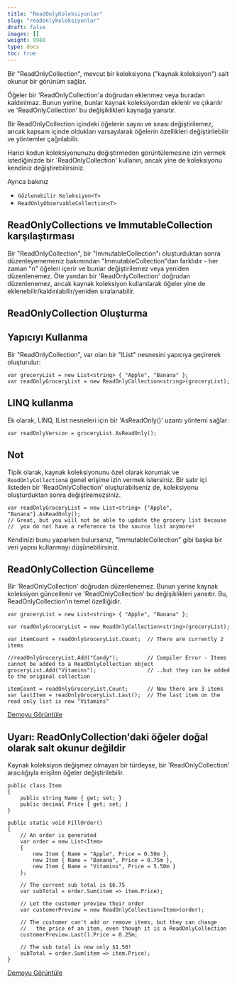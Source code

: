 ```yaml
---
title: "ReadOnlyKoleksiyonlar"
slug: "readonlykoleksiyonlar"
draft: false
images: []
weight: 9988
type: docs
toc: true
---
```


Bir "ReadOnlyCollection", mevcut bir koleksiyona ("kaynak koleksiyon") salt okunur bir görünüm sağlar.

Öğeler bir 'ReadOnlyCollection'a doğrudan eklenmez veya buradan kaldırılmaz. Bunun yerine, bunlar kaynak koleksiyondan eklenir ve çıkarılır ve 'ReadOnlyCollection' bu değişiklikleri kaynağa yansıtır.

Bir ReadOnlyCollection içindeki öğelerin sayısı ve sırası değiştirilemez, ancak kapsam içinde oldukları varsayılarak öğelerin özellikleri değiştirilebilir ve yöntemler çağrılabilir.

Harici kodun koleksiyonunuzu değiştirmeden görüntülemesine izin vermek istediğinizde bir `ReadOnlyCollection' kullanın, ancak yine de koleksiyonu kendiniz değiştirebilirsiniz.

Ayrıca bakınız
* `Gözlenebilir Koleksiyon<T>`
* `ReadOnlyObservableCollection<T>`


ReadOnlyCollections ve ImmutableCollection karşılaştırması
------------------------------------------

Bir "ReadOnlyCollection", bir "ImmutableCollection"ı oluşturduktan sonra düzenleyememeniz bakımından "ImmutableCollection"dan farklıdır - her zaman "n" öğeleri içerir ve bunlar değiştirilemez veya yeniden düzenlenemez. Öte yandan bir 'ReadOnlyCollection' doğrudan düzenlenemez, ancak kaynak koleksiyon kullanılarak öğeler yine de eklenebilir/kaldırılabilir/yeniden sıralanabilir.


## ReadOnlyCollection Oluşturma
Yapıcıyı Kullanma
-----------
Bir "ReadOnlyCollection", var olan bir "IList" nesnesini yapıcıya geçirerek oluşturulur:

    var groceryList = new List<string> { "Apple", "Banana" };
    var readOnlyGroceryList = new ReadOnlyCollection<string>(groceryList);


LINQ kullanma
-----------
Ek olarak, LINQ, IList nesneleri için bir 'AsReadOnly()' uzantı yöntemi sağlar:

    var readOnlyVersion = groceryList.AsReadOnly();

Not
----
Tipik olarak, kaynak koleksiyonunu özel olarak korumak ve `ReadOnlyCollection`a genel erişime izin vermek istersiniz. Bir satır içi listeden bir 'ReadOnlyCollection' oluşturabilseniz de, koleksiyonu oluşturduktan sonra değiştiremezsiniz.

    var readOnlyGroceryList = new List<string> {"Apple", "Banana"}.AsReadOnly();
    // Great, but you will not be able to update the grocery list because 
    //  you do not have a reference to the source list anymore!

Kendinizi bunu yaparken bulursanız, "ImmutableCollection" gibi başka bir veri yapısı kullanmayı düşünebilirsiniz.

## ReadOnlyCollection Güncelleme
Bir 'ReadOnlyCollection' doğrudan düzenlenemez. Bunun yerine kaynak koleksiyon güncellenir ve 'ReadOnlyCollection' bu değişiklikleri yansıtır. Bu, ReadOnlyCollection'ın temel özelliğidir.

    var groceryList = new List<string> { "Apple", "Banana" };

    var readOnlyGroceryList = new ReadOnlyCollection<string>(groceryList);

    var itemCount = readOnlyGroceryList.Count;  // There are currently 2 items

    //readOnlyGroceryList.Add("Candy");         // Compiler Error - Items cannot be added to a ReadOnlyCollection object
    groceryList.Add("Vitamins");                // ..but they can be added to the original collection

    itemCount = readOnlyGroceryList.Count;      // Now there are 3 items
    var lastItem = readOnlyGroceryList.Last();  // The last item on the read only list is now "Vitamins"

[Demoyu Görüntüle][1]


[1]: https://dotnetfiddle.net/C8qQrS

## Uyarı: ReadOnlyCollection'daki öğeler doğal olarak salt okunur değildir
Kaynak koleksiyon değişmez olmayan bir türdeyse, bir 'ReadOnlyCollection' aracılığıyla erişilen öğeler değiştirilebilir.

    public class Item
    {
        public string Name { get; set; }
        public decimal Price { get; set; }
    }

    public static void FillOrder()
    {
        // An order is generated
        var order = new List<Item>
        {
            new Item { Name = "Apple", Price = 0.50m },
            new Item { Name = "Banana", Price = 0.75m },
            new Item { Name = "Vitamins", Price = 5.50m }
        };

        // The current sub total is $6.75
        var subTotal = order.Sum(item => item.Price);

        // Let the customer preview their order
        var customerPreview = new ReadOnlyCollection<Item>(order);

        // The customer can't add or remove items, but they can change 
        //   the price of an item, even though it is a ReadOnlyCollection
        customerPreview.Last().Price = 0.25m;

        // The sub total is now only $1.50!
        subTotal = order.Sum(item => item.Price);
    }


[Demoyu Görüntüle][1]


[1]: https://dotnetfiddle.net/fXE66F

